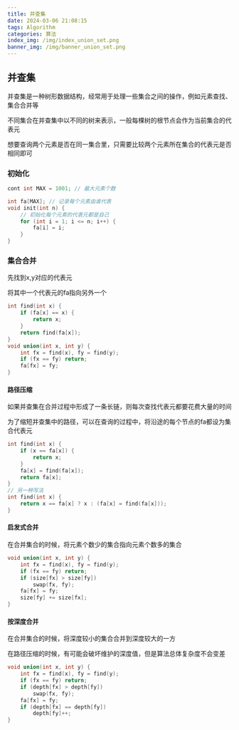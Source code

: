 ```yaml
---
title: 并查集
date: 2024-03-06 21:08:15
tags: Algorithm
categories: 算法
index_img: /img/index_union_set.png
banner_img: /img/banner_union_set.png
---
```


## 并查集

并查集是一种树形数据结构，经常用于处理一些集合之间的操作，例如元素查找、集合合并等

不同集合在并查集中以不同的树来表示，一般每棵树的根节点会作为当前集合的代表元

想要查询两个元素是否在同一集合里，只需要比较两个元素所在集合的代表元是否相同即可

### 初始化

```c++
cont int MAX = 1001; // 最大元素个数

int fa[MAX]; // 记录每个元素由谁代表
void init(int n) {
    // 初始化每个元素的代表元都是自己
    for (int i = 1; i <= n; i++) {
        fa[i] = i;
    }
}
```

### 集合合并

先找到x,y对应的代表元

将其中一个代表元的fa指向另外一个

```c++
int find(int x) {
    if (fa[x] == x) {
        return x;
    }
    return find(fa[x]);
}
void union(int x, int y) {
    int fx = find(x), fy = find(y);
    if (fx == fy) return;
    fa[fx] = fy;
}
```

#### 路径压缩

如果并查集在合并过程中形成了一条长链，则每次查找代表元都要花费大量的时间

为了缩短并查集中的路径，可以在查询的过程中，将沿途的每个节点的fa都设为集合代表元

```c++
int find(int x) {
    if (x == fa[x]) {
        return x;
    }
    fa[x] = find(fa[x]);
    return fa[x];
}
// 另一种写法
int find(int x) {
    return x == fa[x] ? x : (fa[x] = find(fa[x]));
}
```

#### 启发式合并

在合并集合的时候，将元素个数少的集合指向元素个数多的集合

```c++
void union(int x, int y) {
    int fx = find(x), fy = find(y);
    if (fx == fy) return;
    if (size[fx] > size[fy])
        swap(fx, fy);
    fa[fx] = fy;
    size[fy] += size[fx];
}
```

#### 按深度合并

在合并集合的时候，将深度较小的集合合并到深度较大的一方

在路径压缩的时候，有可能会破坏维护的深度值，但是算法总体复杂度不会变差

```c++
void union(int x, int y) {
    int fx = find(x), fy = find(y);
    if (fx == fy) return;
    if (depth[fx] > depth[fy])
        swap(fx, fy);
    fa[fx] = fy;
    if (depth[fx] == depth[fy])
        depth[fy]++;
}
```

